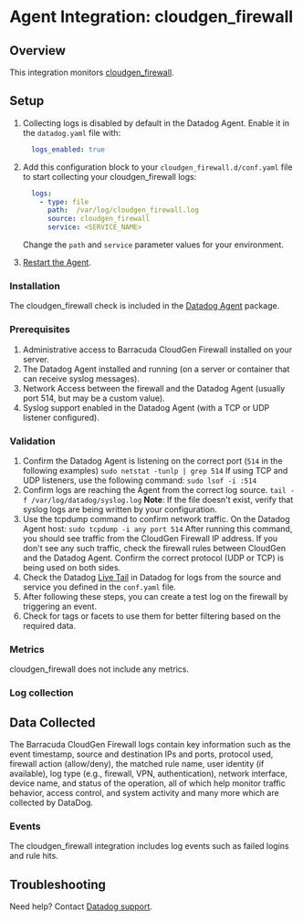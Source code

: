 # Agent Integration: cloudgen_firewall

## Overview

This integration monitors [cloudgen_firewall][1].

## Setup
1. Collecting logs is disabled by default in the Datadog Agent. Enable it in the `datadog.yaml` file with:

    ```yaml
      logs_enabled: true
    ```

2. Add this configuration block to your `cloudgen_firewall.d/conf.yaml` file to start collecting your cloudgen_firewall logs:

    ```yaml
      logs:
        - type: file
          path:  /var/log/cloudgen_firewall.log
          source: cloudgen_firewall
          service: <SERVICE_NAME>
    ```

    Change the `path` and `service` parameter values for your environment.

3. [Restart the Agent][4].

### Installation

The cloudgen_firewall check is included in the [Datadog Agent][2] package.

### Prerequisites

1. Administrative access to Barracuda CloudGen Firewall installed on your server.
2. The Datadog Agent installed and running (on a server or container that can receive syslog messages).
3. Network Access between the firewall and the Datadog Agent (usually port 514, but may be a custom value).
4. Syslog support enabled in the Datadog Agent (with a TCP or UDP  listener configured).

### Validation

1. Confirm the Datadog Agent is listening on the correct port (`514` in the following examples)
    `sudo netstat -tunlp | grep 514`
    If using TCP and UDP listeners, use the following command:
    `sudo lsof -i :514`
2. Confirm logs are reaching the Agent from the correct log source.
    `tail -f /var/log/datadog/syslog.log`
**Note**: If the file doesn't exist, verify that syslog logs are being written by your configuration.
3. Use the tcpdump command to confirm network traffic. On the Datadog Agent host:
    `sudo tcpdump -i any port 514`
After running this command, you should see traffic from the CloudGen Firewall IP address. If you don't see any such traffic, check the firewall rules between CloudGen and the Datadog Agent. Confirm the correct protocol (UDP or TCP) is being used on both sides.
4. Check the Datadog [Live Tail][7] in Datadog for logs from the source and service you defined in the `conf.yaml` file.
5. After following these steps, you can create a test log on the firewall by triggering an event.
6. Check for tags or facets to use them for better filtering based on the required data.

### Metrics

cloudgen_firewall does not include any metrics.

### Log collection
## Data Collected
The Barracuda CloudGen Firewall logs contain key information such as the event timestamp, source and destination IPs and ports, protocol used, firewall action (allow/deny), the matched rule name, user identity (if available), log type (e.g., firewall, VPN, authentication), network interface, device name, and status of the operation, all of which help monitor traffic behavior, access control, and system activity and many more which are collected by DataDog.


### Events

The cloudgen_firewall integration includes log events such as failed logins and rule hits.

## Troubleshooting

Need help? Contact [Datadog support][3].

[1]: https://www.barracuda.com/products/network-protection/cloudgen-firewall
[2]: https://app.datadoghq.com/account/settings/agent/latest
[3]: https://docs.datadoghq.com/help/
[4]: https://docs.datadoghq.com/agent/guide/agent-commands/#start-stop-and-restart-the-agent
[5]: https://app.datadoghq.com/integrations?search=barracuda_cloudgen_firewall
[6]: https://github.com/DataDog/integrations-core/blob/master/cloudgen_firewall/assets/service_checks.json
[7]: https://app.datadoghq.com/logs/livetail
